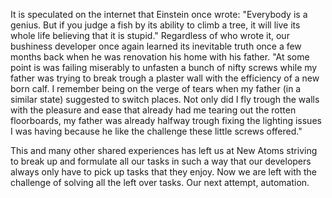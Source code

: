 It is speculated on the internet that Einstein once wrote: "Everybody is a genius. But if you judge a fish by its ability to climb a tree, it will live its whole life believing that it is stupid." Regardless of who wrote it, our bushiness developer once again learned its inevitable truth once a few months back when he was renovation his home with his father. "At some point is was failing miserably to unfasten a bunch of nifty screws while my father was trying to break trough a plaster wall with the efficiency of a new born calf. I remember being on the verge of tears when my father (in a similar state) suggested to switch places. Not only did I fly trough the walls with the pleasure and ease that already had me tearing out the rotten floorboards, my father was already halfway trough fixing the lighting issues I was having because he like the challenge these little screws offered."

This and many other shared experiences has left us at New Atoms striving to break up and formulate all our tasks in such a way that our developers always only have to pick up tasks that they enjoy. Now we are left with the challenge of solving all the left over tasks. Our next attempt,  automation.
